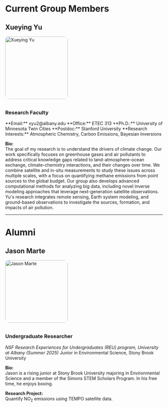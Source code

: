 # Current Group Members

<h2><strong>Xueying Yu</strong></h2>
<img src="/assets/images/group/yu.jpg" alt="Xueying Yu" style="width:200px; border-radius: 10px; margin-bottom: 10px;"><br>

<h3>Research Faculty</h3>
**Email:** xyu2@albany.edu  
**Office:** ETEC 313  
**Ph.D.:** University of Minnesota Twin Cities  
**Postdoc:** Stanford University  
**Research Interests:** Atmospheric Chemistry, Carbon Emissions, Bayesian Inversions  

**Bio:**  
The goal of my research is to understand the drivers of climate change. Our work specifically focuses on greenhouse gases and air pollutants to address critical knowledge gaps related to land-atmosphere-ocean exchange, climate-chemistry interactions, and their changes over time. We combine satellite and in-situ measurements to study these issues across multiple scales, with a focus on quantifying methane emissions from point sources to the global budget. Our group also develops advanced computational methods for analyzing big data, including novel inverse modeling approaches that leverage next-generation satellite observations.  
Yu's research integrates remote sensing, Earth system modeling, and ground-based observations to investigate the sources, formation, and impacts of air pollution.

---

# Alumni

<h2><strong>Jason Marte</strong></h2>
<img src="/assets/images/group/jason.jpg" alt="Jason Marte" style="width:200px; border-radius: 10px; margin-bottom: 10px;"><br>

<h3>Undergraduate Researcher</h3>
<em>NSF Research Experiences for Undergraduates (REU) program, University at Albany (Summer 2025)</em>  
Junior in Environmental Science, Stony Brook University  

**Bio:**  
Jason is a rising junior at Stony Brook University majoring in Environmental Science and a member of the Simons STEM Scholars Program. In his free time, he enjoys boxing.

**Research Project:**  
Quantify NO<sub>2</sub> emissions using TEMPO satellite data.
